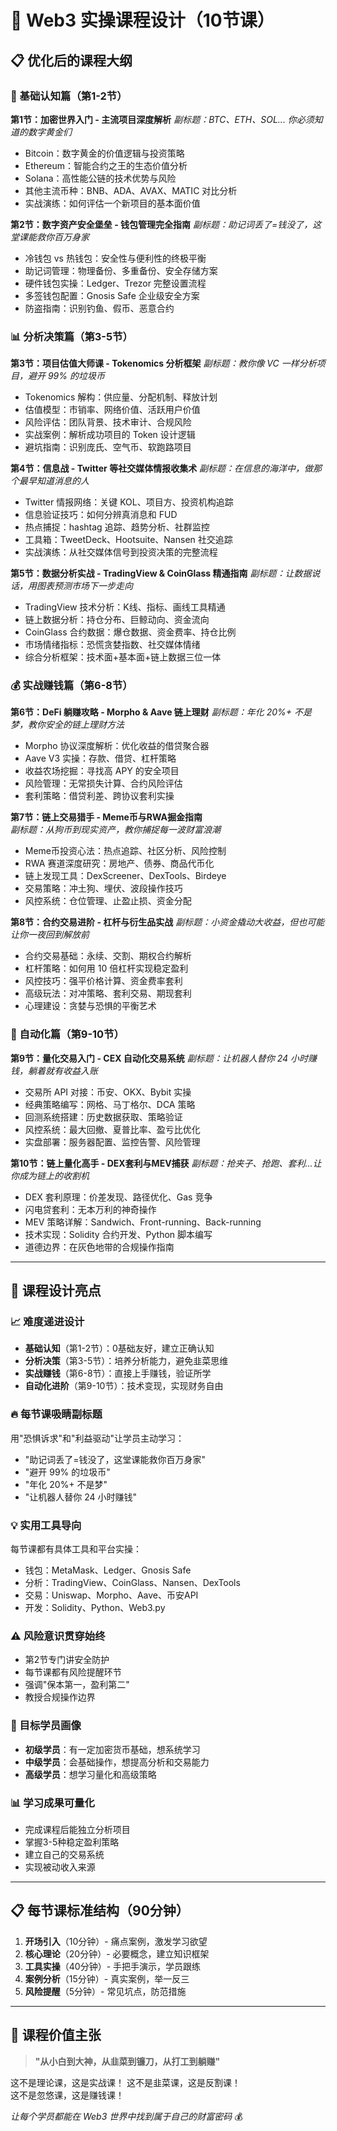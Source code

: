 # 🚀 Web3 实操课程设计（10节课）

## 📋 优化后的课程大纲

### 🎯 基础认知篇（第1-2节）

**第1节：加密世界入门 - 主流项目深度解析**
*副标题：BTC、ETH、SOL... 你必须知道的数字黄金们*
- Bitcoin：数字黄金的价值逻辑与投资策略
- Ethereum：智能合约之王的生态价值分析  
- Solana：高性能公链的技术优势与风险
- 其他主流币种：BNB、ADA、AVAX、MATIC 对比分析
- 实战演练：如何评估一个新项目的基本面价值

**第2节：数字资产安全堡垒 - 钱包管理完全指南**
*副标题：助记词丢了=钱没了，这堂课能救你百万身家*
- 冷钱包 vs 热钱包：安全性与便利性的终极平衡
- 助记词管理：物理备份、多重备份、安全存储方案
- 硬件钱包实操：Ledger、Trezor 完整设置流程
- 多签钱包配置：Gnosis Safe 企业级安全方案
- 防盗指南：识别钓鱼、假币、恶意合约

### 📊 分析决策篇（第3-5节）

**第3节：项目估值大师课 - Tokenomics 分析框架**
*副标题：教你像 VC 一样分析项目，避开 99% 的垃圾币*
- Tokenomics 解构：供应量、分配机制、释放计划
- 估值模型：市销率、网络价值、活跃用户价值
- 风险评估：团队背景、技术审计、合规风险
- 实战案例：解析成功项目的 Token 设计逻辑
- 避坑指南：识别庞氏、空气币、软跑路项目

**第4节：信息战 - Twitter 等社交媒体情报收集术**
*副标题：在信息的海洋中，做那个最早知道消息的人*
- Twitter 情报网络：关键 KOL、项目方、投资机构追踪
- 信息验证技巧：如何分辨真消息和 FUD
- 热点捕捉：hashtag 追踪、趋势分析、社群监控
- 工具箱：TweetDeck、Hootsuite、Nansen 社交追踪
- 实战演练：从社交媒体信号到投资决策的完整流程

**第5节：数据分析实战 - TradingView & CoinGlass 精通指南**
*副标题：让数据说话，用图表预测市场下一步走向*
- TradingView 技术分析：K线、指标、画线工具精通
- 链上数据分析：持仓分布、巨鲸动向、资金流向
- CoinGlass 合约数据：爆仓数据、资金费率、持仓比例
- 市场情绪指标：恐慌贪婪指数、社交媒体情绪
- 综合分析框架：技术面+基本面+链上数据三位一体

### 💰 实战赚钱篇（第6-8节）

**第6节：DeFi 躺赚攻略 - Morpho & Aave 链上理财**
*副标题：年化 20%+ 不是梦，教你安全的链上理财方法*
- Morpho 协议深度解析：优化收益的借贷聚合器
- Aave V3 实操：存款、借贷、杠杆策略
- 收益农场挖掘：寻找高 APY 的安全项目
- 风险管理：无常损失计算、合约风险评估
- 套利策略：借贷利差、跨协议套利实操

**第7节：链上交易猎手 - Meme币与RWA掘金指南**  
*副标题：从狗币到现实资产，教你捕捉每一波财富浪潮*
- Meme币投资心法：热点追踪、社区分析、风险控制
- RWA 赛道深度研究：房地产、债券、商品代币化
- 链上发现工具：DexScreener、DexTools、Birdeye
- 交易策略：冲土狗、埋伏、波段操作技巧
- 风控系统：仓位管理、止盈止损、资金分配

**第8节：合约交易进阶 - 杠杆与衍生品实战**
*副标题：小资金撬动大收益，但也可能让你一夜回到解放前*
- 合约交易基础：永续、交割、期权合约解析
- 杠杆策略：如何用 10 倍杠杆实现稳定盈利
- 风控技巧：强平价格计算、资金费率套利
- 高级玩法：对冲策略、套利交易、期现套利
- 心理建设：贪婪与恐惧的平衡艺术

### 🤖 自动化篇（第9-10节）

**第9节：量化交易入门 - CEX 自动化交易系统**
*副标题：让机器人替你 24 小时赚钱，躺着就有收益入账*
- 交易所 API 对接：币安、OKX、Bybit 实操
- 经典策略编写：网格、马丁格尔、DCA 策略
- 回测系统搭建：历史数据获取、策略验证
- 风控系统：最大回撤、夏普比率、盈亏比优化
- 实盘部署：服务器配置、监控告警、风险管理

**第10节：链上量化高手 - DEX套利与MEV捕获**
*副标题：抢夹子、抢跑、套利...让你成为链上的收割机*
- DEX 套利原理：价差发现、路径优化、Gas 竞争
- 闪电贷套利：无本万利的神奇操作
- MEV 策略详解：Sandwich、Front-running、Back-running
- 技术实现：Solidity 合约开发、Python 脚本编写
- 道德边界：在灰色地带的合规操作指南

---

## 🎯 课程设计亮点

### 📈 难度递进设计
- **基础认知**（第1-2节）：0基础友好，建立正确认知
- **分析决策**（第3-5节）：培养分析能力，避免韭菜思维  
- **实战赚钱**（第6-8节）：直接上手赚钱，验证所学
- **自动化进阶**（第9-10节）：技术变现，实现财务自由

### 🔥 每节课吸睛副标题
用"恐惧诉求"和"利益驱动"让学员主动学习：
- "助记词丢了=钱没了，这堂课能救你百万身家"
- "避开 99% 的垃圾币"  
- "年化 20%+ 不是梦"
- "让机器人替你 24 小时赚钱"

### 💡 实用工具导向
每节课都有具体工具和平台实操：
- 钱包：MetaMask、Ledger、Gnosis Safe
- 分析：TradingView、CoinGlass、Nansen、DexTools
- 交易：Uniswap、Morpho、Aave、币安API
- 开发：Solidity、Python、Web3.py

### ⚠️ 风险意识贯穿始终
- 第2节专门讲安全防护
- 每节课都有风险提醒环节
- 强调"保本第一，盈利第二"
- 教授合规操作边界

### 🎯 目标学员画像
- **初级学员**：有一定加密货币基础，想系统学习
- **中级学员**：会基础操作，想提高分析和交易能力
- **高级学员**：想学习量化和高级策略

### 📊 学习成果可量化
- 完成课程后能独立分析项目
- 掌握3-5种稳定盈利策略
- 建立自己的交易系统
- 实现被动收入来源

---

## 📋 每节课标准结构（90分钟）

1. **开场引入**（10分钟）- 痛点案例，激发学习欲望
2. **核心理论**（20分钟）- 必要概念，建立知识框架  
3. **工具实操**（40分钟）- 手把手演示，学员跟练
4. **案例分析**（15分钟）- 真实案例，举一反三
5. **风险提醒**（5分钟）- 常见坑点，防范措施

---

## 🚀 课程价值主张

> **"从小白到大神，从韭菜到镰刀，从打工到躺赚"**

这不是理论课，这是实战课！
这不是韭菜课，这是反割课！  
这不是忽悠课，这是赚钱课！

*让每个学员都能在 Web3 世界中找到属于自己的财富密码* 💰

